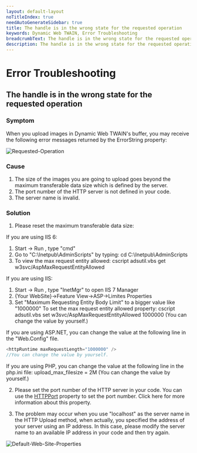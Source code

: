 ```yaml
---
layout: default-layout
noTitleIndex: true
needAutoGenerateSidebar: true
title: The handle is in the wrong state for the requested operation
keywords: Dynamic Web TWAIN, Error Troubleshooting
breadcrumbText: The handle is in the wrong state for the requested operation
description: The handle is in the wrong state for the requested operation
---
```


# Error Troubleshooting

## The handle is in the wrong state for the requested operation

### Symptom

When you upload images in Dynamic Web TWAIN's buffer, you may receive the following error messages returned by the ErrorString property:

![Requested-Operation]({{site.assets}}imgs/Requested-Operation.png)

### Cause

1. The size of the images you are going to upload goes beyond the maximum transferable data size which is defined by the server.
2. The port number of the HTTP server is not defined in your code.
3. The server name is invalid.

### Solution

1. Please reset the maximum transferable data size:

If you are using IIS 6:

1. Start -> Run , type "cmd"
2. Go to "C:\Inetpub\AdminScripts" by typing: cd C:\Inetpub\AdminScripts
3. To view the max request entity allowed:
   cscript adsutil.vbs get w3svc/AspMaxRequestEntityAllowed

If you are using IIS:

1. Start -> Run , type "InetMgr" to open IIS 7 Manager
2. {Your WebSite}->Feature View->ASP->Limites Properties
3. Set "Maximum Requesting Entity Body Limit" to a bigger value like "1000000"
   To set the max request entity allowed property:
   cscript adsutil.vbs set w3svc/AspMaxRequestEntityAllowed 1000000 (You can change the value by yourself.)

If you are using ASP.NET, you can change the value at the following line in the "Web.Config" file.

```javascript
<httpRuntime maxRequestLength="1000000" />
//You can change the value by yourself.
```

If you are using PHP, you can change the value at the following line in the php.ini file:
upload_max_filesize = 2M (You can change the value by yourself.)

2. Please set the port number of the HTTP server in your code. You can use the [HTTPPort]({{site.info}}api/WebTwain_IO.html#httpport) property to set the port number. Click here for more information about this property.

3. The problem may occur when you use "localhost" as the server name in the HTTP Upload method, when actually, you specified the address of your server using an IP address. In this case, please modify the server name to an available IP address in your code and then try again.

 ![Default-Web-Site-Properties]({{site.assets}}imgs/Default-Web-Site-Properties.png)
